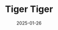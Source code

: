 ---
title: Tiger Tiger
address: 15 rue René Boulanger, 75010 Paris
date: 2025-01-26
ratings:
- 3
foodtags:
- chinois
countrycodes:
- CHN
cover: DSC04810
---